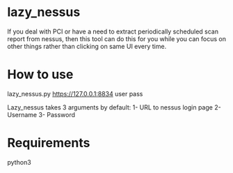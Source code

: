 # lazy_nessus
If you deal with PCI or have a need to extract periodically scheduled scan report from nessus, then this tool can do this for you while you can focus on other things rather than clicking on same UI every time.


# How to use
lazy_nessus.py https://127.0.0.1:8834 user pass

Lazy_nessus takes 3 arguments by default:
1- URL to nessus login page
2- Username 
3- Password 

# Requirements
python3
